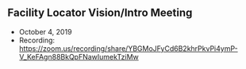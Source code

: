 
## Facility Locator Vision/Intro Meeting
- October 4, 2019
- Recording: https://zoom.us/recording/share/YBGMoJFyCd6B2khrPkvPi4ymP-V_KeFAgn88BkQpFNawIumekTziMw
